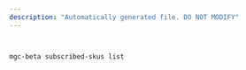 ```yaml
---
description: "Automatically generated file. DO NOT MODIFY"
---
```


```bash


mgc-beta subscribed-skus list

```